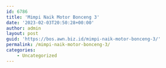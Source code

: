 ```yaml
---
id: 6786
title: 'Mimpi Naik Motor Bonceng 3'
date: '2023-02-03T20:50:28+00:00'
author: admin
layout: post
guid: 'https://bos.awn.biz.id/mimpi-naik-motor-bonceng-3/'
permalink: /mimpi-naik-motor-bonceng-3/
categories:
    - Uncategorized
---
```


